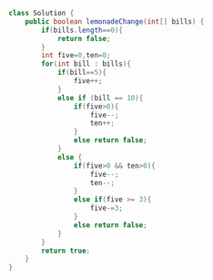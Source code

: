 ﻿```java
class Solution {
    public boolean lemonadeChange(int[] bills) {
        if(bills.length==0){
            return false;
        }
        int five=0,ten=0;
        for(int bill : bills){
            if(bill==5){
                five++;
            }
            else if (bill == 10){
                if(five>0){
                    five--;
                    ten++;
                }
                else return false;
            }
            else {
                if(five>0 && ten>0){
                    five--;
                    ten--;
                }
                else if(five >= 3){
                    five-=3;
                }
                else return false;
            }
        }
        return true;
    }
}
```

